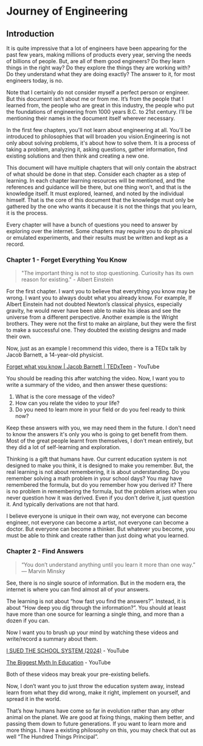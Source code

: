 # Journey of Engineering

## Introduction

It is quite impressive that a lot of engineers have been appearing for the past few years, making millions of products every year, serving the needs of billions of people. But, are all of them good engineers? Do they learn things in the right way? Do they explore the things they are working with? Do they understand what they are doing exactly? The answer to it, for most engineers today, is no.

Note that I certainly do not consider myself a perfect person or engineer. But this document isn’t about me or from me. It’s from the people that I learned from, the people who are great in this industry, the people who put the foundations of engineering from 1000 years B.C. to 21st century. I’ll be mentioning their names in the document itself wherever necessary.

In the first few chapters, you'll not learn about engineering at all. You'll be introduced to philosophies that will broaden you vision.Engineering is not only about solving problems, it's about how to solve them. It is a process of taking a problem, analyzing it, asking questions, gather information, find existing solutions and then think and creating a new one.

This document will have multiple chapters that will only contain the abstract of what should be done in that step. Consider each chapter as a step of learning. In each chapter learning resources will be mentioned, and the references and guidance will be there, but one thing won’t, and that is the knowledge itself. It must explored, learned, and noted by the individual himself. That is the core of this document that the knowledge must only be gathered by the one who wants it because it is not the things that you learn, it is the process.

Every chapter will have a bunch of questions you need to answer by exploring over the internet. Some chapters may require you to do physical or emulated experiments, and their results must be written and kept as a record.

### Chapter 1 - Forget Everything You Know

> "The important thing is not to stop questioning. Curiosity has its own reason for existing." - Albert Einstein

For the first chapter. I want you to believe that everything you know may be wrong. I want you to always doubt what you already know. For example, If Albert Einstein had not doubted Newton’s classical physics, especially gravity, he would never have been able to make his ideas and see the universe from a different perspective.
Another example is the Wright brothers. They were not the first to make an airplane, but they were the first to make a successful one. They doubted the existing designs and made their own.

Now, just as an example I recommend this video, there is a TEDx talk by Jacob Barnett, a 14-year-old physicist.

[Forget what you know | Jacob Barnett | TEDxTeen](https://www.youtube.com/watch?v=Uq-FOOQ1TpE) - YouTube

You should be reading this after watching the video. Now, I want you to write a summary of the video, and then answer these questions:

1. What is the core message of the video?
2. How can you relate the video to your life?
3. Do you need to learn more in your field or do you feel ready to think now?

Keep these answers with you, we may need them in the future. I don't need to know the answers it's only you who is going to get benefit from them. Most of the great people learnt from themselves, I don't mean entirely, but they did a lot of self-learning and exploration.

Thinking is a gift that humans have. Our current education system is not designed to make you think, it is designed to make you remember. But, the real learning is not about remembering, it is about understanding. Do you remember solving a math problem in your school days? You may have remembered the formula, but do you remember how you derived it? There is no problem in remembering the formula, but the problem arises when you never question how it was derived. Even if you don't derive it, just question it. And typically derivations are not that hard.

I believe everyone is unique in their own way, not everyone can become engineer, not everyone can become a artist, not everyone can become a doctor. But everyone can become a thinker. But whatever you become, you must be able to think and create rather than just doing what you learned.

### Chapter 2 - Find Answers

> “You don’t understand anything until you learn it more than one way.” — Marvin Minsky

See, there is no single source of information. But in the modern era, the internet is where you can find almost all of your answers.

The learning is not about “how fast you find the answers?”. Instead, it is about “How deep you dig through the information?”. You should at least have more than one source for learning a single thing, and more than a dozen if you can.

Now I want you to brush up your mind by watching these videos and write/record a summary about them.

[I SUED THE SCHOOL SYSTEM (2024)](https://www.youtube.com/watch?v=dqTTojTija8) - YouTube

[The Biggest Myth In Education](https://www.youtube.com/watch?v=rhgwIhB58PA) - YouTube

Both of these videos may break your pre-existing beliefs.

Now, I don’t want you to just throw the education system away, instead learn from what they did wrong, make it right, implement on yourself, and spread it in the world.

That’s how humans have come so far in evolution rather than any other animal on the planet. We are good at fixing things, making them better, and passing them down to future generations. If you want to learn more and more things. I have a existing philosophy on this, you may check that out as well “The Hundred Things Principal”.
